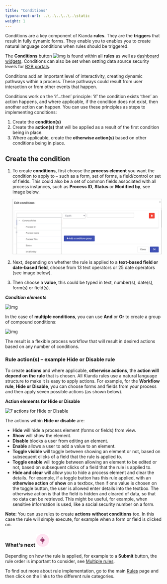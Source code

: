 ```yaml
---
title: "Conditions"
typora-root-url: ..\..\..\..\..\static
weight: 1
---
```


Conditions are a key component of Kianda **rules**. They are the **triggers** that result in fully dynamic forms. They enable you to enables you to create natural language conditions when rules should be triggered.

The **Conditions** button ![img](https://academy.kianda.com/wp-content/uploads/2022/02/condition.png) is found within all **rules** as well as [dashboard widgets](docs/platform/pages/). Conditions can also be set when setting data source security levels for [B2B portals](/docs/platform/b2b-portals/data-access/).

Conditions add an important level of interactivity, creating dynamic pathways within a process. These pathways could result from user interaction or from other events that happen.

Conditions work on the ‘if…then’ principle: ‘if’ the condition exists ‘then’ an action happens, and where applicable, if the condition does not exist, then another action can happen. You can use these principles as steps to implementing conditions:

1. Create the **condition(s)**
2. Create the **action(s)** that will be applied as a result of the first condition being in place.
3. Where applicable, create the **otherwise action(s)** based on other conditions being in place.

## Create the condition

1. To create **conditions**, first choose the **process element** you want the condition to apply to – such as a form, set of forms, a field/control or set of fields. This could also be a set of common fields associated with all process instances, such as **Process ID**, **Status** or **Modified by**, see image below.

   ![Common fields used in the process element part of a condition](/images/common-fields-in-condition.jpg)

2. Next, depending on whether the rule is applied to a **text-based field or date-based field**, choose from 13 text operators or 25 date operators (see image below).

3. Then choose a **value**, this could be typed in text, number(s), date(s), form(s) or field(s).

***Condition elements***

![img](https://academy.kianda.com/wp-content/uploads/2022/03/conditions3-2.gif)

In the case of **multiple conditions**, you can use **And** or **Or** to create a group of compound conditions:

![img](https://academy.kianda.com/wp-content/uploads/2022/03/editconditions-1.gif)

The result is a flexible process workflow that will result in desired actions based on any number of conditions.

### Rule action(s) – example Hide or Disable rule

To create **actions** and where applicable, **otherwise actions**, the **action will depend on the rule** that is chosen. All Kianda rules use a natural language structure to make it is easy to apply actions. For example, for the **Workflow rule**, **Hide or Disable**, you can choose forms and fields from your process and then apply seven possible actions (as shown below).

**Action elements for Hide or Disable**

![7 actions for Hide or Disable](https://academy.kianda.com/wp-content/uploads/2022/02/hideoptions-1024x477.gif)

The actions within **Hide or disable** are:

- **Hide** will hide a process element (forms or fields) from view.
- **Show** will show the element.
- **Disable** blocks a user from editing an element.
- **Enable** allows a user to add a value to an element.
- **Toggle visible** will toggle between showing an element or not, based on subsequent clicks of a field that the rule is applied to.
- **Toggle enable** will toggle between allowing an element to be edited or not, based on subsequent clicks of a field that the rule is applied to.
- **Hide and clear** will allow you to hide a process element and clear the details. For example, if a toggle button has this rule applied, with an **otherwise action** of **show** on a textbox, then if one value is chosen on the toggle button, the user is allowed enter details into the textbox. The otherwise action is that the field is hidden and cleared of data, so that no data can be retrieved. This might be useful, for example, when sensitive information is used, like a social security number on a form.

**Note**: You can use rules to create **actions** **without conditions** too. In this case the rule will simply execute, for example when a form or field is clicked on.



### What's next  ![Idea icon](/images/18.png) ###

Depending on how the rule is applied, for example to a **Submit** button, the rule order is important to consider, see [Multiple rules](/docs/platform/rules/general/mutiple-rules/).

To find out more about rule implementation, go to the main [Rules](/docs/platform/rules/) page and then click on the links to the different rule categories.

